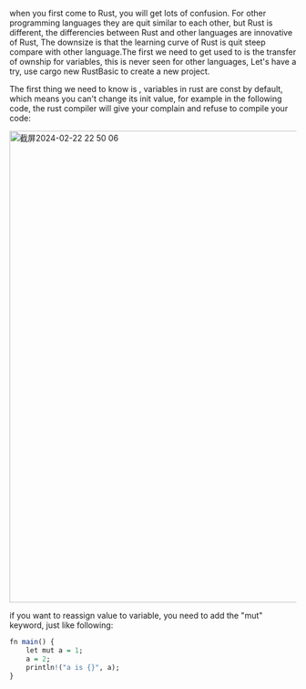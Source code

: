 when you first come to Rust, you will get lots of confusion. For other programming languages they are quit similar to each other, but Rust is different, the differencies between Rust and other languages are innovative of Rust, The downsize is that the learning curve of Rust is quit steep compare with other language.The first we need to get used to is the transfer of ownship for variables, this is never seen for other languages, Let's have a try, use cargo new RustBasic to create a new project.

The first thing we need to know is , variables in rust are const by default, which means you can't change its init value, for example in the following code, the rust compiler will give your complain and refuse to compile your code:

<img width="827" alt="截屏2024-02-22 22 50 06" src="https://github.com/wycl16514/A_hand_wetted_making_tour_of_rust/assets/7506958/05dd9979-f863-4c48-9b10-ff1cac52e648">

if you want to reassign value to variable, you need to add the "mut" keyword, just like following:
```r
fn main() {
    let mut a = 1;
    a = 2;
    println!("a is {}", a);
}
```
